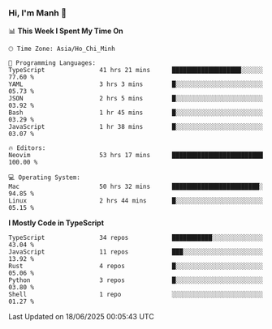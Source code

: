 ### Hi, I'm Manh 👋

<!--START_SECTION:waka-->
📊 **This Week I Spent My Time On** 

```text
🕑︎ Time Zone: Asia/Ho_Chi_Minh

💬 Programming Languages: 
TypeScript               41 hrs 21 mins      ███████████████████░░░░░░   77.60 % 
YAML                     3 hrs 3 mins        █░░░░░░░░░░░░░░░░░░░░░░░░   05.73 % 
JSON                     2 hrs 5 mins        █░░░░░░░░░░░░░░░░░░░░░░░░   03.92 % 
Bash                     1 hr 45 mins        █░░░░░░░░░░░░░░░░░░░░░░░░   03.29 % 
JavaScript               1 hr 38 mins        █░░░░░░░░░░░░░░░░░░░░░░░░   03.07 % 

🔥 Editors: 
Neovim                   53 hrs 17 mins      █████████████████████████   100.00 % 

💻 Operating System: 
Mac                      50 hrs 32 mins      ████████████████████████░   94.85 % 
Linux                    2 hrs 44 mins       █░░░░░░░░░░░░░░░░░░░░░░░░   05.15 % 
```

**I Mostly Code in TypeScript** 

```text
TypeScript               34 repos            ███████████░░░░░░░░░░░░░░   43.04 % 
JavaScript               11 repos            ███░░░░░░░░░░░░░░░░░░░░░░   13.92 % 
Rust                     4 repos             █░░░░░░░░░░░░░░░░░░░░░░░░   05.06 % 
Python                   3 repos             █░░░░░░░░░░░░░░░░░░░░░░░░   03.80 % 
Shell                    1 repo              ░░░░░░░░░░░░░░░░░░░░░░░░░   01.27 % 
```




 Last Updated on 18/06/2025 00:05:43 UTC
<!--END_SECTION:waka-->
